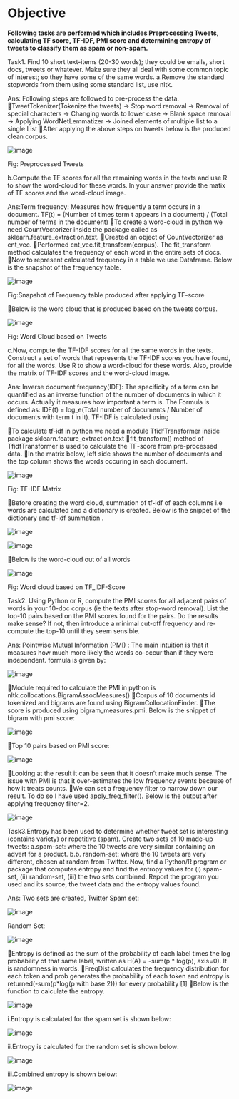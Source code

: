 # Objective

**Following tasks are performed which includes Preprocessing Tweets, calculating TF score, TF-IDF, PMI score and determining entropy of tweets to classify them as spam or non-spam.**

Task1. Find 10 short text-items (20-30 words); they could be emails, short docs, tweets or whatever. Make sure they all deal with some common topic of interest; so they have some of the same words.
a.Remove the standard stopwords from them using some standard list, use nltk.

Ans: Following steps are followed to pre-process the data.
TweetTokenizer(Tokenize the tweets) -> Stop word removal -> Removal of special characters -> Changing words to lower case -> Blank space removal -> Applying WordNetLemmatizer -> Joined elements of multiple list to a single List
After applying the above steps on tweets below is the produced clean corpus.

![image](https://user-images.githubusercontent.com/26432753/72295318-3eac0a80-364f-11ea-83dc-cfc3c060686a.png)

Fig: Preprocessed Tweets

b.Compute the TF scores for all the remaining words in the texts and use R to show the word-cloud for these words. In your answer provide the matix of TF scores and the word-cloud image.

Ans:Term frequency: Measures how frequently a term occurs in a document.
TF(t) = (Number of times term t appears in a document) / (Total number of terms in the document)
To create a word-cloud in python we need CountVectorizer inside the package called as sklearn.feature_extraction.text. 
Created an object of CountVectorizer as cnt_vec. 
Performed cnt_vec.fit_transform(corpus). The fit_transform method calculates the frequency of each word in the entire sets of docs.
Now to represent calculated frequency in a table we use Dataframe. Below is the snapshot of the frequency table.

![image](https://user-images.githubusercontent.com/26432753/72295903-60f25800-3650-11ea-8dda-afa3948506d6.png)

Fig:Snapshot of Frequency table produced after applying TF-score

Below is the word cloud that is produced based on the tweets corpus.

![image](https://user-images.githubusercontent.com/26432753/72295939-736c9180-3650-11ea-8f7e-781da6949c33.png)

Fig: Word Cloud based on Tweets

c.Now, compute the TF-IDF scores for all the same words in the texts. Construct a set of words that represents the TF-IDF scores you have found, for all the words. Use R to show a word-cloud for these words. Also, provide the matrix of TF-IDF scores and the word-cloud image.

Ans: Inverse document frequency(IDF): The specificity of a term can be quantified as an inverse function of the number of documents in which it occurs. Actually it measures how important a term is.
The Formula is defined as: IDF(t) = log_e(Total number of documents / Number of documents with term t in it).
TF-IDF is calculated using

To calculate tf-idf in python we need a module TfidfTransformer inside package sklearn.feature_extraction.text
fit_transform() method of TfidfTransformer is used to calculate the TF-score from pre-processed data.
In the matrix below, left side shows the number of documents and the top column shows the words occuring in each document.

![image](https://user-images.githubusercontent.com/26432753/72295976-854e3480-3650-11ea-9101-1d9781f81a27.png)

Fig: TF-IDF Matrix

Before creating the word cloud, summation of tf-idf of each columns i.e words are calculated and a dictionary is created. Below is the snippet of the dictionary and tf-idf summation .

![image](https://user-images.githubusercontent.com/26432753/72296086-baf31d80-3650-11ea-8052-94ebdaac4b62.png)

![image](https://user-images.githubusercontent.com/26432753/72296107-c9d9d000-3650-11ea-98ae-6228437b1dcd.png)

Below is the word-cloud out of all words

![image](https://user-images.githubusercontent.com/26432753/72296145-db22dc80-3650-11ea-8d1a-93e1cd1afc73.png)

Fig: Word cloud based on TF_IDF-Score

Task2. Using Python or R, compute the PMI scores for all adjacent pairs of words in your 10-doc corpus (ie the texts after stop-word removal).
List the top-10 pairs based on the PMI scores found for the pairs.
Do the results make sense? If not, then introduce a minimal cut-off frequency and re-compute the top-10 until they seem sensible.

Ans: Pointwise Mutual Information (PMI) : The main intuition is that it measures how much more likely the words co-occur than if they were independent. formula is given by:

![image](https://user-images.githubusercontent.com/26432753/72296165-e970f880-3650-11ea-9a2d-0ec7494e3a67.png)

Module required to calculate the PMI in python is nltk.collocations.BigramAssocMeasures()
Corpus of 10 documents id tokenized and bigrams are found using BigramCollocationFinder.
The score is produced using bigram_measures.pmi.
Below is the snippet of bigram with pmi score:

![image](https://user-images.githubusercontent.com/26432753/72296195-f988d800-3650-11ea-8d96-c36dbc2a78e3.png)

Top 10 pairs based on PMI score:

![image](https://user-images.githubusercontent.com/26432753/72296235-0d343e80-3651-11ea-83c9-e9c05a9c2fc5.png)

Looking at the result it can be seen that it doesn’t make much sense. The issue with PMI is that it over-estimates the low frequency events because of how it treats counts.
We can set a frequency filter to narrow down our result. To do so I have used apply_freq_filter(). Below is the output after applying frequency filter=2.

![image](https://user-images.githubusercontent.com/26432753/72296257-19200080-3651-11ea-9673-4d5eb3bf4fa0.png)

Task3.Entropy has been used to determine whether tweet set is interesting (contains variety) or repetitive
(spam). Create two sets of 10 made-up tweets:
a.spam-set: where the 10 tweets are very similar containing an advert for a product. 
b.b. random-set: where the 10 tweets are very different, chosen at random from Twitter. Now, find a Python/R program or package that computes entropy and find the entropy values for (i)
spam-set, (ii) random-set, (iii) the two sets combined. Report the program you used and its source, the tweet data and the entropy values found.

Ans: Two sets are created, 
Twitter Spam set:

![image](https://user-images.githubusercontent.com/26432753/72296284-2a690d00-3651-11ea-8b8f-bae7856dc1d9.png)


Random Set:

![image](https://user-images.githubusercontent.com/26432753/72296325-3c4ab000-3651-11ea-9d33-38ce92e8a6f3.png)


Entropy is defined as the sum of the probability of each label times the log probability of that same label, written as H(A) = -sum(p * log(p), axis=0). It is randomness in words.
FreqDist calculates the frequency distribution for each token and prob generates the probability of each token and entropy is returned(-sum(p*log(p with base 2))) for every probability [1]
Below is the function to calculate the entropy.

![image](https://user-images.githubusercontent.com/26432753/72296356-49679f00-3651-11ea-8432-9f72a83b3a24.png)

i.Entropy is calculated for the spam set is shown below:

![image](https://user-images.githubusercontent.com/26432753/72296401-600df600-3651-11ea-99af-db6415db84bd.png)

ii.Entropy is calculated for the random set is shown below:

![image](https://user-images.githubusercontent.com/26432753/72296406-669c6d80-3651-11ea-9ffd-36313f549da6.png)

iii.Combined entropy is shown below:

![image](https://user-images.githubusercontent.com/26432753/72296424-6e5c1200-3651-11ea-90e8-d52bc9fc65eb.png)
